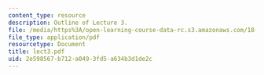 ```yaml
---
content_type: resource
description: Outline of Lecture 3.
file: /media/https%3A/open-learning-course-data-rc.s3.amazonaws.com/18-413-error-correcting-codes-laboratory-spring-2004/2e598567b712a0493fd5a634b3d1de2c_lect3.pdf
file_type: application/pdf
resourcetype: Document
title: lect3.pdf
uid: 2e598567-b712-a049-3fd5-a634b3d1de2c
---
```

